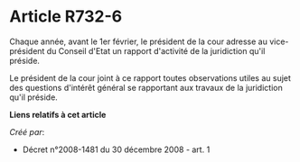 # Article R732-6

Chaque année, avant le 1er février, le président de la cour adresse au vice-président du Conseil d'Etat un rapport d'activité
de la juridiction qu'il préside.

Le président de la cour joint à ce rapport toutes observations utiles au sujet des questions d'intérêt général se rapportant
aux travaux de la juridiction qu'il préside.

**Liens relatifs à cet article**

_Créé par_:

  - Décret n°2008-1481 du 30 décembre 2008 - art. 1
